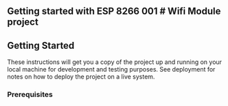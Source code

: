 ## Getting started with ESP 8266 001 # Wifi Module project 


## Getting Started

These instructions will get you a copy of the project up and running on your local machine for development and testing purposes. See deployment for notes on how to deploy the project on a live system.

### Prerequisites
